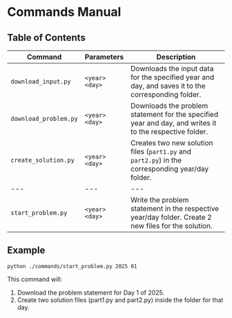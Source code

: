 # Commands Manual

## Table of Contents

| Command | Parameters | Description |
| --- | --- | --- |
| `download_input.py` | `<year>` `<day>` | Downloads the input data for the specified year and day, and saves it to the corresponding folder. |
| `download_problem.py` | `<year>` `<day>` | Downloads the problem statement for the specified year and day, and writes it to the respective folder. |
| `create_solution.py` | `<year>` `<day>` | Creates two new solution files (`part1.py` and `part2.py`) in the corresponding year/day folder. |
| --- | --- | --- |
| `start_problem.py` | `<year>` `<day>` | Write the problem statement in the respective year/day folder. Create 2 new files for the solution. |

## Example

```
python ./commands/start_problem.py 2025 01
```

This command will:
1. Download the problem statement for Day 1 of 2025.
1. Create two solution files (part1.py and part2.py) inside the folder for that day.

